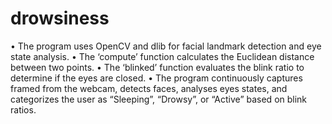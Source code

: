 # drowsiness

• The program uses OpenCV and dlib for facial landmark detection
and eye state analysis.
• The ‘compute’ function calculates the Euclidean distance between
two points.
• The ‘blinked’ function evaluates the blink ratio to determine if the
eyes are closed.
• The program continuously captures framed from the webcam,
detects faces, analyses eyes states, and categorizes the user as
“Sleeping”, “Drowsy”, or “Active” based on blink ratios.
